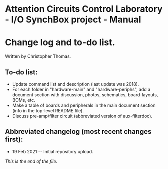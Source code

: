 # Attention Circuits Control Laboratory - I/O SynchBox project - Manual
# Change log and to-do list.
Written by Christopher Thomas.


## To-do list:

* Update command list and description (last update was 2018).
* For each folder in "hardware-main" and "hardware-periphs", add a document
section with discussion, photos, schematics, board-layouts, BOMs, etc.
* Make a table of boards and peripherals in the main document section
(info in the top-level README file).
* Discuss pre-amp/filter circuit (abbreviated version of aux-filterdoc).


## Abbreviated changelog (most recent changes first):

* 19 Feb 2021 --
Initial repository upload.


_This is the end of the file._
